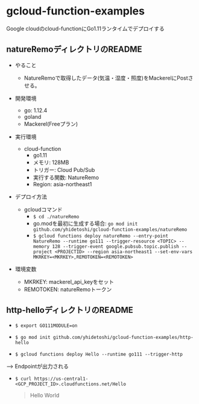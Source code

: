 # gcloud-function-examples

Google cloudのcloud-functionにGo1.11ランタイムでデプロイする


## natureRemoディレクトリのREADME
- やること
  - NatureRemoで取得したデータ(気温・湿度・照度)をMackerelにPostさせる。

- 開発環境
  - go: 1.12.4
  - goland
  - Mackerel(Freeプラン)

- 実行環境
  - cloud-function
    - go1.11
    - メモリ: 128MB
    - トリガー: Cloud Pub/Sub
    - 実行する関数: NatureRemo
    - Region: asia-northeast1

- デプロイ方法
  - gcloudコマンド
    - `$ cd ./natureRemo`
    - go.modを最初に生成する場合: `go mod init github.com/yhidetoshi/gcloud-function-examples/natureRemo`
    - `$ gcloud functions deploy natureRemo --entry-point NatureRemo --runtime go111 --trigger-resource <TOPIC> --memory 128 --trigger-event google.pubsub.topic.publish --project <PROJECTID> --region asia-northeast1 --set-env-vars MKRKEY=<MKRKEY>,REMOTOKEN=<REMOTOKEN>`

- 環境変数
  - MKRKEY: mackerel_api_keyをセット
  - REMOTOKEN: natureRemoトークン


## http-helloディレクトリのREADME
- `$ export GO111MODULE=on`

- `$ go mod init github.com/yhidetoshi/gcloud-function-examples/http-hello`

- `$ gcloud functions deploy Hello --runtime go111 --trigger-http`

--> Endpointが出力される

- `$ curl https://us-central1-<GCP_PROJECT_ID>.cloudfunctions.net/Hello`
  > Hello World

